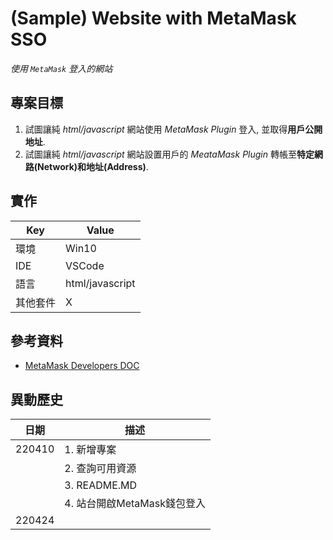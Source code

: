 # (Sample) Website with MetaMask SSO

*使用 `MetaMask` 登入的網站*

## 專案目標

1. 試圖讓純 *html/javascript* 網站使用 *MetaMask Plugin* 登入, 並取得**用戶公開地址**.
2. 試圖讓純 *html/javascript* 網站設置用戶的 *MeataMask Plugin* 轉帳至**特定網路(Network)和地址(Address)**.

## 實作

| Key  | Value|
|------|------|
| 環境 | Win10 |
| IDE  | VSCode|
| 語言| html/javascript|
| 其他套件| X |

## 參考資料

* [MetaMask Developers DOC](https://docs.metamask.io/guide/getting-started.html#basic-considerations)


## 異動歷史

|  日期  |  描述  |
|--------|--------|
| 220410 | 1. 新增專案 |
|        | 2. 查詢可用資源 |
|        | 3. README.MD |
|        | 4. 站台開啟MetaMask錢包登入 |
| 220424 | |
